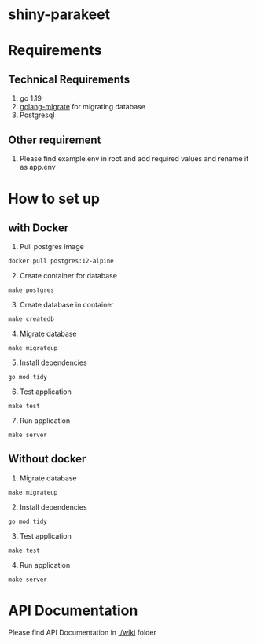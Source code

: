 # shiny-parakeet

# Requirements
## Technical Requirements
1. go 1.19
2. [golang-migrate](https://github.com/golang-migrate/migrate) for migrating database
3. Postgresql

## Other requirement
1. Please find example.env in root and add required values and rename it as app.env

# How to set up
## with Docker
1. Pull postgres image
```
docker pull postgres:12-alpine
```
2. Create container for database
```
make postgres
```
3. Create database in container
```
make createdb
```
4. Migrate database
```
make migrateup
```
5. Install dependencies
```
go mod tidy
```
6. Test application
```
make test
```
7. Run application
```
make server
```

## Without docker
1. Migrate database
```
make migrateup
```
2. Install dependencies
```
go mod tidy
```
3. Test application
```
make test
```
4. Run application
```
make server
```

# API Documentation 
Please find API Documentation in [./wiki](https://github.com/Xebec19/shiny-parakeet/tree/main/wiki) folder